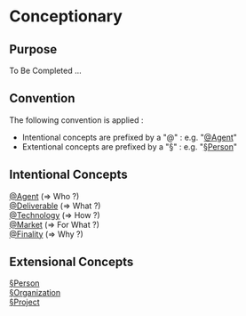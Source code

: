 Conceptionary
==

Purpose
-
To Be Completed ...

Convention
-
The following convention is applied : 
* Intentional concepts are prefixed by a "@" : e.g. "<a href="https://github.com/iPlumb3r/EcosystemMappingModel/blob/master/1_Semantic/Conceptionary/%40Agent.md">@Agent</a>"
* Extentional concepts are prefixed by a "§" : e.g. "<a href="https://github.com/iPlumb3r/EcosystemMappingModel/blob/master/1_Semantic/Conceptionary/%C2%A7Person.md">§Person</a>"

Intentional Concepts
-
<a href="https://github.com/iPlumb3r/EcosystemMappingModel/blob/master/1_Semantic/Conceptionary/%40Agent.md">@Agent</a> (=> Who ?)   
<a href="https://github.com/iPlumb3r/EcosystemMappingModel/blob/master/1_Semantic/Conceptionary/%40Deliverable.md">@Deliverable</a> (=> What ?)   
<a href="https://github.com/iPlumb3r/EcosystemMappingModel/blob/master/1_Semantic/Conceptionary/%40Technology.md">@Technology</a> (=> How ?)   
<a href="https://github.com/iPlumb3r/EcosystemMappingModel/blob/master/1_Semantic/Conceptionary/%40Market.md">@Market</a> (=> For What ?)   
<a href="https://github.com/iPlumb3r/EcosystemMappingModel/blob/master/1_Semantic/Conceptionary/%40Finality.md">@Finality</a> (=> Why ?)   

Extensional Concepts
-
<a href="https://github.com/iPlumb3r/EcosystemMappingModel/blob/master/1_Semantic/Conceptionary/%C2%A7Person.md">§Person</a>   
<a href="https://github.com/iPlumb3r/EcosystemMappingModel/blob/master/1_Semantic/Conceptionary/%C2%A7Organization.md">§Organization</a>   
<a href="https://github.com/iPlumb3r/EcosystemMappingModel/blob/master/1_Semantic/Conceptionary/%C2%A7Person.md">§Project</a>   
